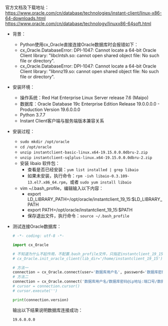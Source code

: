 官方文档及下载地址：
https://www.oracle.com/cn/database/technologies/instant-client/linux-x86-64-downloads.html
https://www.oracle.com/cn/database/technology/linuxx86-64soft.html

- 背景：
  - Python使用cx_Oracle直接连接Oracle数据库时会报错如下：
  - cx_Oracle.DatabaseError: DPI-1047: Cannot locate a 64-bit Oracle Client library: "libclntsh.so: cannot open shared object file: No such file or directory".
  - cx_Oracle.DatabaseError: DPI-1047: Cannot locate a 64-bit Oracle Client library: "libnnz19.so: cannot open shared object file: No such file or directory".

- 安装环境：
  - 操作系统：Red Hat Enterprise Linux Server release 7.6 (Maipo)
  - 数据库：Oracle Database 19c Enterprise Edition Release 19.0.0.0.0 - Production Version 19.6.0.0.0
  - Python 3.7.7
  - Instant Client客户端与服务端版本兼容关系

- 安装过程：
  - `sudo mkdir /opt/oracle`
  - `cd /opt/oracle`
  - `unzip instantclient-basic-linux.x64-19.15.0.0.0dbru-2.zip`
  - `unzip instantclient-sqlplus-linux.x64-19.15.0.0.0dbru-2.zip`
  - 安装 libaio 软件包：
    - 查看是否已经安装：`yum list installed | grep libaio`
    - 如果未安装，执行命令：`rpm -ivh libaio-0.3.109-13.el7.x86_64.rpm`，或者 `sudo yum install libaio`
  - vim ~/.bash_profile，编辑输入以下内容：
    - export LD_LIBRARY_PATH=/opt/oracle/instantclient_19_15:$LD_LIBRARY_PATH
    - export PATH=/opt/oracle/instantclient_19_15:$PATH
    - 保存退出文件，执行命令：`source ~/.bash_profile`

- 测试连接Oracle数据库：
  ```python
  # -*- coding: utf-8 -*-

  import cx_Oracle

  # 不知道为什么不起作用，不配置.bash_profile文件，只指定instantclient_19_15的文件夹路径
  # cx_Oracle.init_oracle_client(lib_dir='/home/instantclient_19_15')

  # 方法一
  connection = cx_Oracle.connect(user='数据库用户名', password='数据库密码', dsn='ip地址:端口号/数据库名称', encoding='UTF-8')
  # 方法二
  connection = cx_Oracle.connect('数据库用户名/数据库密码@ip地址:端口号/数据库名称')
  # cursor = connection.cursor()
  # cursor.execute('')

  print(connection.version)
  ```
  
  输出以下结果说明数据库连接成功：
  ```bash
  19.6.0.0.0
  ```
